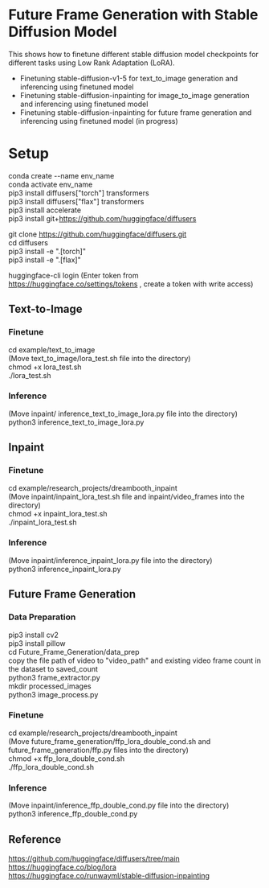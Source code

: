 # Future Frame Generation with Stable Diffusion Model

This shows how to finetune different stable diffusion model checkpoints for different tasks using Low Rank Adaptation (LoRA). 
* Finetuning stable-diffusion-v1-5 for text_to_image generation and inferencing using finetuned model 
* Finetuning stable-diffusion-inpainting for image_to_image generation and inferencing using finetuned model 
* Finetuning stable-diffusion-inpainting for future frame generation and inferencing using finetuned model (in progress)

# Setup

conda create --name env_name
<br />
conda activate env_name
<br />
pip3 install diffusers["torch"] transformers
<br />
pip3 install diffusers["flax"] transformers
<br />
pip3 install accelerate
<br />
pip3 install git+https://github.com/huggingface/diffusers
<br />

git clone https://github.com/huggingface/diffusers.git
<br />
cd diffusers
<br />
pip3 install -e ".[torch]"
<br />
pip3 install -e ".[flax]"
<br />

huggingface-cli login 
(Enter token from https://huggingface.co/settings/tokens , create a token with write access)

## Text-to-Image 

### Finetune
cd example/text_to_image
<br />
(Move text_to_image/lora_test.sh file into the directory)
<br />
chmod +x lora_test.sh
<br />
./lora_test.sh

### Inference
(Move inpaint/ inference_text_to_image_lora.py file into the directory)
<br />
python3 inference_text_to_image_lora.py

## Inpaint

### Finetune
cd example/research_projects/dreambooth_inpaint
<br />
(Move inpaint/inpaint_lora_test.sh file and inpaint/video_frames into the directory)
<br />
chmod +x inpaint_lora_test.sh
<br />
./inpaint_lora_test.sh

### Inference
(Move inpaint/inference_inpaint_lora.py file into the directory)
<br />
python3 inference_inpaint_lora.py

## Future Frame Generation

### Data Preparation

pip3 install cv2
<br />
pip3 install pillow
<br />
cd Future_Frame_Generation/data_prep
<br />
copy the file path of video to "video_path" and existing video frame count in the dataset to saved_count
<br />
python3 frame_extractor.py
<br />
mkdir processed_images
<br />
python3 image_process.py

### Finetune

cd example/research_projects/dreambooth_inpaint
<br />
(Move future_frame_generation/ffp_lora_double_cond.sh and future_frame_generation/ffp.py files into the directory)
<br />
chmod +x ffp_lora_double_cond.sh
<br />
./ffp_lora_double_cond.sh


### Inference

(Move inpaint/inference_ffp_double_cond.py file into the directory)
<br />
python3 inference_ffp_double_cond.py


## Reference 
https://github.com/huggingface/diffusers/tree/main
<br />
https://huggingface.co/blog/lora
<br />
https://huggingface.co/runwayml/stable-diffusion-inpainting













